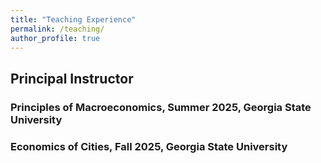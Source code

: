 ```yaml
---
title: "Teaching Experience"
permalink: /teaching/
author_profile: true
---
```


## Principal Instructor
### Principles of Macroeconomics, Summer 2025, Georgia State University

### Economics of Cities, Fall 2025, Georgia State University
